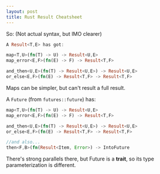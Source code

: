 ```yaml
---
layout: post
title: Rust Result Cheatsheet
---
```


So:
(Not actual syntax, but IMO clearer)

```rust
A Result<T,E> has got:

map<T,U>(fn(T) -> U) -> Result<U,E>
map_error<E,F>(fn(E) -> F) -> Result<T,F>

and_then<U,E>(fn(T) -> Result<U,E>) -> Result<U,E>
or_else<E,F>(fn(E) -> Result<T,F> -> Result<T,F>
```

Maps can be simpler, but can't result a full result.

A `Future` (from `futures::future`) has:
```rust
map<T,U>(fn(T) -> U) -> Result<U,E>
map_error<E,F>(fn(E) -> F) -> Result<T,F>

and_then<U,E>(fn(T) -> Result<U,E>) -> Result<U,E>
or_else<E,F>(fn(E) -> Result<T,F> -> Result<T,F>

//and also...
then<F,B>(fn(Result<Item, Error>) -> IntoFuture
```

There's strong parallels there, but Future is a **trait**,
so its type parameterization is different.
